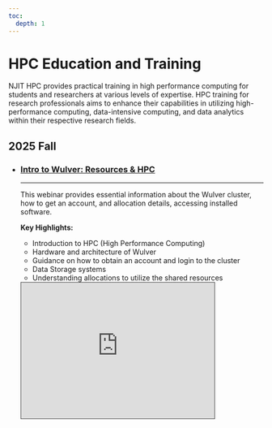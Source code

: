 ```yaml
---
toc:
  depth: 1
---
```


# HPC Education and Training

NJIT HPC provides practical training in high performance computing for students and researchers at various levels of expertise. HPC training for research professionals aims to enhance their capabilities in utilizing high-performance computing, data-intensive computing, and data analytics within their respective research fields. 


## 2025 Fall
<div class="grid cards" markdown>

-   ### [Intro to Wulver: Resources & HPC](../index.md)

    ---

    This webinar provides essential information about the Wulver cluster, how to get an account, and allocation details, accessing installed software.
    
    **Key Highlights:**

    * Introduction to HPC (High Performance Computing)
    * Hardware and architecture of Wulver 
    * Guidance on how to obtain an account and login to the cluster 
    * Data Storage systems 
    * Understanding allocations to utilize the shared resources

	<div style="position: relative; width: 80%; height: 0; padding-bottom: 56.25%">
	<iframe src="https://njit.hosted.panopto.com/Panopto/Pages/Embed.aspx?id=70d72962-a684-4971-8192-b35b0147f5f5&autoplay=false&offerviewer=true&showtitle=true&showbrand=false&captions=true&interactivity=all" style="border: 1px solid #464646; position: absolute; top: 0; left: 0; width: 100%; height: 100%; box-sizing: border-box;" allowfullscreen allow="autoplay" aria-label="Panopto Embedded Video Player" aria-description="Intro to Wulver: Resources &amp; HPC"></iframe>
    </div>

</div>



